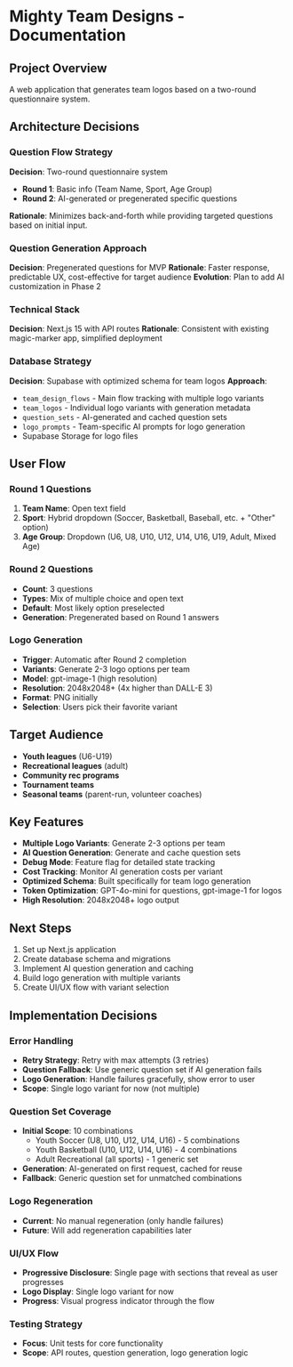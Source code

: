 # Mighty Team Designs - Documentation

## Project Overview
A web application that generates team logos based on a two-round questionnaire system.

## Architecture Decisions

### Question Flow Strategy
**Decision**: Two-round questionnaire system
- **Round 1**: Basic info (Team Name, Sport, Age Group)
- **Round 2**: AI-generated or pregenerated specific questions

**Rationale**: Minimizes back-and-forth while providing targeted questions based on initial input.

### Question Generation Approach
**Decision**: Pregenerated questions for MVP
**Rationale**: Faster response, predictable UX, cost-effective for target audience
**Evolution**: Plan to add AI customization in Phase 2

### Technical Stack
**Decision**: Next.js 15 with API routes
**Rationale**: Consistent with existing magic-marker app, simplified deployment

### Database Strategy
**Decision**: Supabase with optimized schema for team logos
**Approach**: 
- `team_design_flows` - Main flow tracking with multiple logo variants
- `team_logos` - Individual logo variants with generation metadata
- `question_sets` - AI-generated and cached question sets
- `logo_prompts` - Team-specific AI prompts for logo generation
- Supabase Storage for logo files

## User Flow

### Round 1 Questions
1. **Team Name**: Open text field
2. **Sport**: Hybrid dropdown (Soccer, Basketball, Baseball, etc. + "Other" option)
3. **Age Group**: Dropdown (U6, U8, U10, U12, U14, U16, U19, Adult, Mixed Age)

### Round 2 Questions
- **Count**: 3 questions
- **Types**: Mix of multiple choice and open text
- **Default**: Most likely option preselected
- **Generation**: Pregenerated based on Round 1 answers

### Logo Generation
- **Trigger**: Automatic after Round 2 completion
- **Variants**: Generate 2-3 logo options per team
- **Model**: gpt-image-1 (high resolution)
- **Resolution**: 2048x2048+ (4x higher than DALL-E 3)
- **Format**: PNG initially
- **Selection**: Users pick their favorite variant

## Target Audience
- **Youth leagues** (U6-U19)
- **Recreational leagues** (adult)
- **Community rec programs**
- **Tournament teams**
- **Seasonal teams** (parent-run, volunteer coaches)

## Key Features
- **Multiple Logo Variants**: Generate 2-3 options per team
- **AI Question Generation**: Generate and cache question sets
- **Debug Mode**: Feature flag for detailed state tracking
- **Cost Tracking**: Monitor AI generation costs per variant
- **Optimized Schema**: Built specifically for team logo generation
- **Token Optimization**: GPT-4o-mini for questions, gpt-image-1 for logos
- **High Resolution**: 2048x2048+ logo output

## Next Steps
1. Set up Next.js application
2. Create database schema and migrations
3. Implement AI question generation and caching
4. Build logo generation with multiple variants
5. Create UI/UX flow with variant selection

## Implementation Decisions

### Error Handling
- **Retry Strategy**: Retry with max attempts (3 retries)
- **Question Fallback**: Use generic question set if AI generation fails
- **Logo Generation**: Handle failures gracefully, show error to user
- **Scope**: Single logo variant for now (not multiple)

### Question Set Coverage
- **Initial Scope**: 10 combinations
  - Youth Soccer (U8, U10, U12, U14, U16) - 5 combinations
  - Youth Basketball (U10, U12, U14, U16) - 4 combinations  
  - Adult Recreational (all sports) - 1 generic set
- **Generation**: AI-generated on first request, cached for reuse
- **Fallback**: Generic question set for unmatched combinations

### Logo Regeneration
- **Current**: No manual regeneration (only handle failures)
- **Future**: Will add regeneration capabilities later

### UI/UX Flow
- **Progressive Disclosure**: Single page with sections that reveal as user progresses
- **Logo Display**: Single logo variant for now
- **Progress**: Visual progress indicator through the flow

### Testing Strategy
- **Focus**: Unit tests for core functionality
- **Scope**: API routes, question generation, logo generation logic
